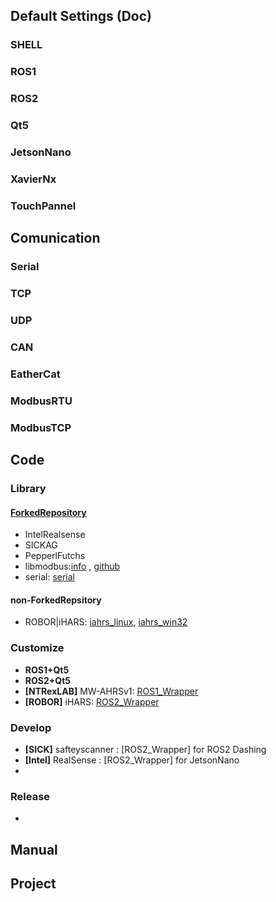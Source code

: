 ## Default Settings (Doc)
### SHELL
### ROS1
### ROS2
### Qt5
### JetsonNano
### XavierNx
### TouchPannel
## Comunication
### Serial
### TCP
### UDP
### CAN
### EatherCat
### ModbusRTU
### ModbusTCP
## Code
### Library
#### [ForkedRepository](https://github.com/WannaSleep3254/ForkedRepository)
* IntelRealsense
* SICKAG
* PepperlFutchs
* libmodbus:[info](https://libmodbus.org/) , [github](https://github.com/WannaSleep3254/libmodbus)
* serial: [serial](https://github.com/WannaSleep3254/serial)

#### non-ForkedRepsitory
* ROBOR|iHARS: [iahrs_linux](https://github.com/page365/iahrs_linux), [iahrs_win32](https://github.com/page365/iahrs_win32)

### Customize
* **ROS1+Qt5**
* **ROS2+Qt5**
* **[NTRexLAB]** MW-AHRSv1: [ROS1_Wrapper](https://github.com/WannaSleep3254/MW-AHRSv1_ros)
* **[ROBOR]** iHARS: [ROS2_Wrapper](https://github.com/WannaSleep3254/iAHRS_ros2)

### Develop
* **[SICK]** safteyscanner : [ROS2_Wrapper] for ROS2 Dashing
* **[Intel]** RealSense : [ROS2_Wrapper] for JetsonNano
* 
### Release
*

## Manual


## Project
